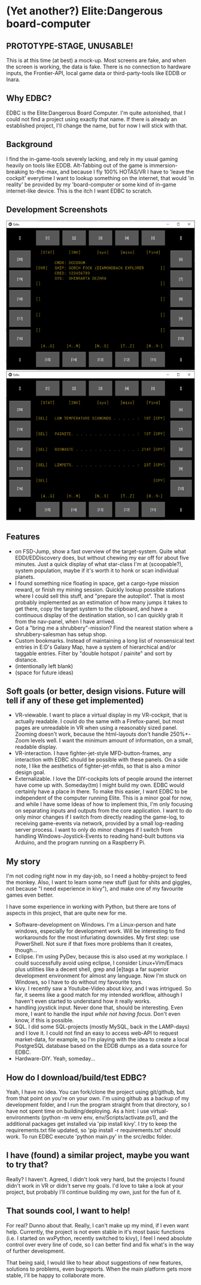 # (Yet another?) Elite:Dangerous board-computer

## PROTOTYPE-STAGE, UNUSABLE!
This is at this time (at best) a mock-up. Most screens are fake, and when the screen is working, the data is fake.
There is no connection to hardware inputs, the Frontier-API, local game data or third-party-tools like EDDB or Inara.

## Why EDBC?
EDBC is the Elite:Dangerous Board Computer. I'm quite astonished, that I could not find a project using exactly that name.
If there is already an established project, I'll change the name, but for now I will stick with that.

## Background
I find the in-game-tools severely lacking, and rely in my usual gaming heavily on tools like EDDB.
Alt-Tabbing out of the game is immersion-breaking to-the-max, and because I fly 100% HOTAS/VR I have to
'leave the cockpit' everytime I want to lookup something on the internet, that would 'in reality' be provided by my
'board-computer or some kind of in-game internet-like device. This is the itch I want EDBC to scratch.


## Development Screenshots
![Status-Screen](screenshot_status.png)
![Inventory-Screen](screenshot_inventory.png)

## Features
 - on FSD-Jump, show a fast overview of the target-system. Quite what EDDI/EDDiscovery does, but without chewing my ear
   off for about five minutes. Just a quick display of what star-class I'm at (scoopable?), system population, maybe if it's
   worth it to honk or scan individual planets.
 - I found something nice floating in space, get a cargo-type mission reward, or finish my mining session. Quickly lookup possible
   stations where I could sell this stuff, and "prepare the autopilot". That is most probably implemented as an estimation of how
   many jumps it takes to get there, copy the target system to the clipboard, and have a continuous display of the destination station,
   so I can quickly grab it from the nav-panel, when I have arrived.
 - Got a "bring me a shrubbery"-mission? Find the nearest station where a shrubbery-salesman has setup shop.
 - Custom bookmarks. Instead of maintaining a long list of nonsensical text entries in E:D's Galaxy Map, have a system of
   hierarchical and/or taggable entries. Filter by "double hotspot / painite" and sort by distance. 
 - (intentionally left blank)
 - (space for future ideas)
 
## Soft goals (or better, design visions. Future will tell if any of these get implemented)
 - VR-viewable. I want to place a virtual display in my VR-cockpit, that is actually readable. I could do the same
   with a Firefox-panel, but most pages are unreadable in VR when using a reasonably sized panel. Zooming doesn't work,
   because the html-layouts don't handle 250%+-Zoom levels well. I want the minimum amount of information, on a small,
   readable display.
 - VR-interaction. I have fighter-jet-style MFD-button-frames, any interaction with EDBC should be possible with these panels.
   On a side note, I like the aesthetics of fighter-jet-mfds, so that is also a minor design goal.
 - Externalizable. I love the DIY-cockpits lots of people around the internet have come up with. Someday(tm) I might build my own.
   EDBC would certainly have a place in there. To make this easier, I want EDBC to be independent of the computer running Elite.
   This is a minor goal for now, and while I have some Ideas of how to implement this, I'm only focusing on separating inputs and
   outputs from the core application. I want to do only minor changes if I switch from directly reading the game-log, to
   receiving game-events via network, provided by a small log-reading server process. I want to only do minor changes if I switch from
   handling Windows-Joystick-Events to reading hand-built buttons via Arduino, and the program running on a Raspberry Pi.

## My story
I'm not coding right now in my day-job, so I need a hobby-project to feed the monkey. Also, I want to learn some new stuff 
(just for shits and giggles, not because "I need experience in kivy"), and make one of my favourite games even better.

I have some experience in working with Python, but there are tons of aspects in this project, that are quite new for me.
 - Software-development on Windows. I'm a Linux-person and hate windows, especially for development work. Will be interesting to find
   workarounds for the most infuriating downsides. My first step: use PowerShell. Not sure if that fixes more problems than it
   creates, though...
 - Eclipse. I'm using PyDev, because this is also used at my workplace. I could successfully avoid using eclipse, I consider
   Linux+Vim/Emacs plus utilities like a decent shell, grep and [e]tags a far superior development environment for almost any language.
   Now I'm stuck on Windows, so I have to do without my favourite toys.
 - kivy. I recently saw a Youtube-Video about kivy, and I was intrigued. So far, it seems like a good match for my intended workflow,
   although I haven't even started to understand how it really works.
 - handling joystick input. Never done that, should be interesting. Even more, I want to handle the input _while not having focus_.
   Don't even know, if this is possible.
 - SQL. I did some SQL-projects (mostly MySQL, back in the LAMP-days) and I love it. I could not find an easy to access web-API to
   request market-data, for example, so I'm playing with the idea to create a local PostgreSQL database based on the EDDB dumps as
   a data source for EDBC. 
 - Hardware-DIY. Yeah, someday...

## How do I download/build/test EDBC?
Yeah, I have no idea. You can fork/clone the project using git/github, but from that point on you're on your own.
I'm using github as a backup of my development folder, and I run the program straight from that directory, so I have not spent time on
building/deploying. As a hint: I use virtual-environments (python -m venv env, env/Scripts/activate.ps1), and the additional packages
get installed via 'pip install kivy'. I try to keep the requirements.txt file updated, so 'pip install -r requirements.txt' should work.
To run EDBC execute 'python main.py' in the src/edbc folder.

## I have (found) a similar project, maybe you want to try that?
Really? I haven't. Agreed, I didn't look very hard, but the projects I found didn't work in VR or didn't serve my goals. I'd love to
take a look at your project, but probably I'll continue building my own, just for the fun of it.
 
## That sounds cool, I want to help!
For real? Dunno about that. Really, I can't make up my mind, if I even want help. Currently, the project is not even stable in
it's most basic functions (i.e. I started on wxPython, recently switched to kivy), I feel I need absolute control over every line
of code, so I can better find and fix what's in the way of further development.

That being said, I would like to hear about suggestions of new features, solutions to problems, even bugreports.
When the main platform gets more stable, I'll be happy to collaborate more.
